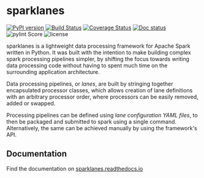 sparklanes
==========

[![PyPI version](https://badge.fury.io/py/sparklanes.svg)](https://badge.fury.io/py/sparklanes)
[![Build Status](https://travis-ci.org/ksbg/sparklanes.svg?branch=master)](https://travis-ci.org/ksbg/sparklanes?branch=master)
[![Coverage Status](https://coveralls.io/repos/github/ksbg/sparklanes/badge.svg?branch=master)](https://coveralls.io/github/ksbg/sparklanes?branch=master)
[![Doc status](https://sparklanes.readthedocs.io/en/latest/?badge=latest)](https://sparklanes.readthedocs.io)
![pylint Score](https://mperlet.github.io/pybadge/badges/9.88.svg)
![license](https://img.shields.io/github/license/ksbg/sparklanes.svg)


sparklanes is a lightweight data processing framework for Apache Spark
written in Python. It was built with the intention to make building
complex spark processing pipelines simpler, by shifting the focus
towards writing data processing code without having to spent much time
on the surrounding application architecture.

Data processing pipelines, or *lanes*, are built by stringing together
encapsulated processor classes, which allows creation of lane definitions
with an arbitrary processor order, where processors can be easily
removed, added or swapped.

Processing pipelines can be defined using *lane configuration YAML files*,
to then be packaged and submitted to spark using a single command.
Alternatively, the same can be achieved manually by using the framework's
API.

Documentation
-------------

Find the documentation on [sparklanes.readthedocs.io](https://sparklanes.readthedocs.io)

